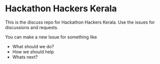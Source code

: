 # Hackathon Hackers Kerala

This is the discuss repo for Hackathon Hackers Kerala. Use the issues for discussions and requests. 

You can make a new Issue for something like

- What should we do?
- How we should help
- Whats next?
